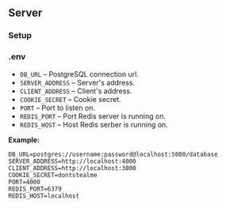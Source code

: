 ## Server

### Setup

### .env

- `DB_URL` – PostgreSQL connection url.
- `SERVER_ADDRESS` – Server's address.
- `CLIENT_ADDRESS` – Client's address.
- `COOKIE_SECRET` – Cookie secret.
- `PORT` – Port to listen on.
- `REDIS_PORT` – Port Redis server is running on.
- `REDIS_HOST` – Host Redis serber is running on.

**Example:**

```
DB_URL=postgres://username:password@localhost:5000/database
SERVER_ADDRESS=http://localhost:4000
CLIENT_ADDRESS=http://localhost:3000
COOKIE_SECRET=dontstealme
PORT=4000
REDIS_PORT=6379
REDIS_HOST=localhost
```
